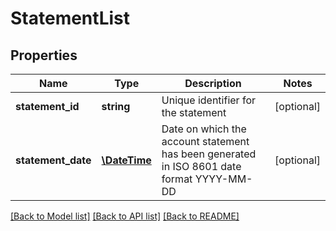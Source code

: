 # StatementList

## Properties
Name | Type | Description | Notes
------------ | ------------- | ------------- | -------------
**statement_id** | **string** | Unique identifier for the statement | [optional] 
**statement_date** | [**\DateTime**](\DateTime.md) | Date on which the account statement has been generated in ISO 8601 date format YYYY-MM-DD | [optional] 

[[Back to Model list]](../../README.md#documentation-for-models) [[Back to API list]](../../README.md#documentation-for-api-endpoints) [[Back to README]](../../README.md)

